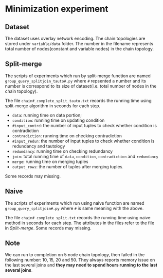 # Minimization experiment

## Dataset

The dataset uses overlay network encoding. The chain topologies are stored under `variable/data` folder. The number in the filename represents total number of nodes(constant and variable nodes) in the chain topology.

## Split-merge 

The scripts of experiments which run by split-merge function are named `group_query_splitjoin_tauto#.py` where `#` repsented a number and its number is correspond to its size of dataset(i.e. total number of nodes in the chain topology). 

The file `chain#_complete_split_tauto.txt` records the running time using split-merge algorithm in seconds for each step. 

- `data`: running time on data portion; 
- `condition`: running time on updating condition 
- `#input_contrd`: the number of input tuples to check whether condition is contradiction 
- `contradiction`: running time on checking contradiction 
- `#input_redun`: the number of input tuples to check whether condition is redundancy and tautology 
- `redundancy`: running time on checking redundancy 
- `join`: total running time of `data`, `condition`, `contradiction` and `redundancy` 
- `merge`: running time on merging tuples 
- `output_rows`: the number of tuples after merging tuples.

Some records may missing.

## Naive

The scripts of experiments which run using naive function are named `group_query_splitjoin#.py` where `#` is same meaning with the above.

The file `chain#_complete_split.txt` records the running time using naive method in seconds for each step. The attributes in the files refer to the file in *Split-merge*. Some records may missing.

## Note

We can run to completion on 5 node chain topology, then failed in the following number: 10, 15, 20 and 50. They always reports memory issue on the last several joins and **they may need to spend hours running to the last several joins**. 